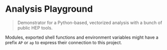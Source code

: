 # Analysis Playground

> Demonstrator for a Python-based, vectorized analysis with a bunch of public HEP tools.

Modules, exported shell functions and environment variables might have a prefix `AP` or `ap` to express their connection to this project.
